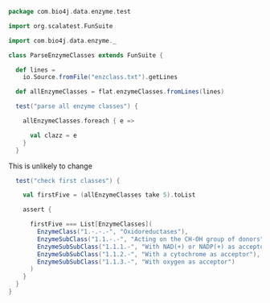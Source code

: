 
```scala
package com.bio4j.data.enzyme.test

import org.scalatest.FunSuite

import com.bio4j.data.enzyme._

class ParseEnzymeClasses extends FunSuite {

  def lines =
    io.Source.fromFile("enzclass.txt").getLines

  def allEnzymeClasses = flat.enzymeClasses.fromLines(lines)

  test("parse all enzyme classes") {

    allEnzymeClasses.foreach { e =>

      val clazz = e
    }
  }
```


This is unlikely to change


```scala
  test("check first classes") {

    val firstFive = (allEnzymeClasses take 5).toList

    assert {

      firstFive === List[EnzymeClasses](
        EnzymeClass("1.-.-.-", "Oxidoreductases"),
        EnzymeSubClass("1.1.-.-", "Acting on the CH-OH group of donors"),
        EnzymeSubSubClass("1.1.1.-", "With NAD(+) or NADP(+) as acceptor"),
        EnzymeSubSubClass("1.1.2.-", "With a cytochrome as acceptor"),
        EnzymeSubSubClass("1.1.3.-", "With oxygen as acceptor")
      )
    }
  }
}

```




[test/scala/EnzymeEntries.scala]: EnzymeEntries.scala.md
[test/scala/EnzymeClasses.scala]: EnzymeClasses.scala.md
[main/scala/entry.scala]: ../../main/scala/entry.scala.md
[main/scala/flat/entry.scala]: ../../main/scala/flat/entry.scala.md
[main/scala/flat/classes.scala]: ../../main/scala/flat/classes.scala.md